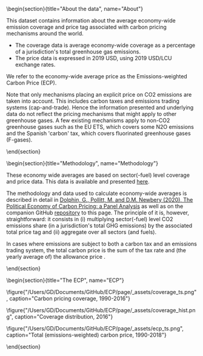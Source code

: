 <!-- =============================
     ABOUT
    ============================== -->

\begin{section}{title="About the data", name="About"}

This dataset contains information about the average economy-wide emission coverage and price tag associated with carbon pricing mechanisms around the world.
* The coverage data is average economy-wide coverage as a percentage of a jurisdiction's total greenhouse gas emissions.
* The price data is expressed in 2019 USD, using 2019 USD/LCU exchange rates.

We refer to the economy-wide average price as the Emissions-weighted Carbon Price (ECP).

Note that only mechanisms placing an explicit price on CO2 emissions are taken into account. This includes carbon taxes and emissions trading systems (cap-and-trade). Hence the information presented and underlying data do not reflect the pricing mechanisms that might apply to other greenhouse gases. A few existing mechanisms apply to non-CO2 greenhouse gases such as the EU ETS, which covers some N2O emissions and the Spanish 'carbon' tax, which covers fluorinated greenhouse gases (F-gases).

\end{section}

<!-- =============================
     GETTING STARTED
     ============================== -->
\begin{section}{title="Methodology", name="Methodology"}

These economy wide averages are based on sector(-fuel) level coverage and price data. This data is available and presented [here](https://gd1989.github.io/WorldCarbonPricingDatabase/).

The methodology and data used to calculate economy-wide averages is described in detail in [Dolphin, G., Pollitt, M. and D.M. Newbery (2020), The Political Economy of Carbon Pricing: a Panel Analysis](https://academic.oup.com/oep/article-abstract/72/2/472/5530742) as well as on the companion GitHub [repository](https://github.com/gd1989/ECP) to this page. The principle of it is, however, straightforward: it consists in (i) multiplying sector(-fuel) level CO2 emissions share (in a jurisdiction's total GHG emissions) by the associated total price tag and
(ii) aggregate over all sectors (and fuels).

In cases where emissions are subject to both a carbon tax and an emissions trading system, the total carbon price is the sum of the tax rate and (the yearly average of) the allowance price .

\end{section}


\begin{section}{title="The ECP", name="ECP"}

\figure{"/Users/GD/Documents/GitHub/ECP/page/_assets/coverage_ts.png", caption="Carbon pricing coverage, 1990-2016"}

\figure{"/Users/GD/Documents/GitHub/ECP/page/_assets/coverage_hist.png", caption="Coverage distribution, 2016"}

\figure{"/Users/GD/Documents/GitHub/ECP/page/_assets/ecp_ts.png", caption="Total (emissions-weighted) carbon price, 1990-2018"}



\end{section}
